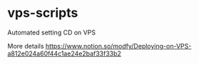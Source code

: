 # vps-scripts
Automated setting CD on VPS


More details https://www.notion.so/modfy/Deploying-on-VPS-a812e024a60f44c1ae24e2baf33f33b2
